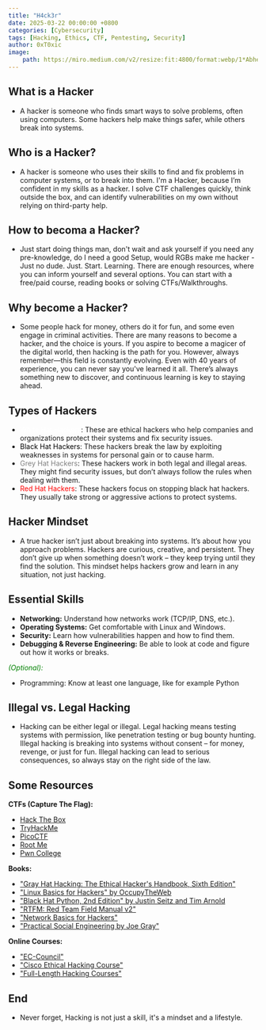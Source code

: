 ```yaml
---
title: "H4ck3r"
date: 2025-03-22 00:00:00 +0800
categories: [Cybersecurity]
tags: [Hacking, Ethics, CTF, Pentesting, Security]
author: 0xT0xic
image:
    path: https://miro.medium.com/v2/resize:fit:4800/format:webp/1*Abheq-OSEfOXSbA3oKu5DA.jpeg
---
```


## What is a Hacker

 - A hacker is someone who finds smart ways to solve problems, often using computers. Some hackers help make things safer, while others break into systems.

## Who is a Hacker?

 - A hacker is someone who uses their skills to find and fix problems in computer systems, or to break into them. I'm a Hacker, because I’m confident in my skills as a hacker. I solve CTF challenges quickly, think outside the box, and can identify vulnerabilities on my own without relying on third-party help.

## How to becoma a Hacker?

 - Just start doing things man, don't wait and ask yourself if you need any pre-knowledge, do I need a good Setup, would RGBs make me hacker - Just no dude. Just. Start. Learning. There are enough resources, where you can inform yourself and several options. You can start with a free/paid course, reading books or solving CTFs/Walkthroughs. 

## Why become a Hacker?

 - Some people hack for money, others do it for fun, and some even engage in criminal activities. There are many reasons to become a hacker, and the choice is yours. If you aspire to become a magicer of the digital world, then hacking is the path for you. However, always remember—this field is constantly evolving. Even with 40 years of experience, you can never say you've learned it all. There’s always something new to discover, and continuous learning is key to staying ahead.

## Types of Hackers

- <span style="color: white;">White Hat Hackers</span>: These are ethical hackers who help companies and organizations protect their systems and fix security issues.
- <span style="color: black;">Black Hat Hackers</span>: These hackers break the law by exploiting weaknesses in systems for personal gain or to cause harm.
- <span style="color: grey;">Grey Hat Hackers</span>: These hackers work in both legal and illegal areas. They might find security issues, but don’t always follow the rules when dealing with them.
- <span style="color: red;">Red Hat Hackers</span>: These hackers focus on stopping black hat hackers. They usually take strong or aggressive actions to protect systems.

## Hacker Mindset

- A true hacker isn’t just about breaking into systems. It’s about how you approach problems. Hackers are curious, creative, and persistent. They don’t give up when something doesn’t work – they keep trying until they find the solution. This mindset helps hackers grow and learn in any situation, not just hacking.

## Essential Skills

- **Networking:** Understand how networks work (TCP/IP, DNS, etc.).
- **Operating Systems:** Get comfortable with Linux and Windows.
- **Security:** Learn how vulnerabilities happen and how to find them.
- **Debugging & Reverse Engineering:** Be able to look at code and figure out how it works or breaks.

*<span style="color: green;">(Optional):</span>*
- Programming: Know at least one language, like for example Python

## Illegal vs. Legal Hacking

- Hacking can be either legal or illegal. Legal hacking means testing systems with permission, like penetration testing or bug bounty hunting. Illegal hacking is breaking into systems without consent – for money, revenge, or just for fun. Illegal hacking can lead to serious consequences, so always stay on the right side of the law.

## Some Resources

**CTFs (Capture The Flag):**
- [Hack The Box](https://www.hackthebox.com)
- [TryHackMe](https://tryhackme.com)
- [PicoCTF](https://picoctf.org)
- [Root Me](https://www.root-me.org)
- [Pwn College](https://pwn.college/)


**Books:**
- ["Gray Hat Hacking: The Ethical Hacker's Handbook, Sixth Edition"](https://www.amazon.co.uk/Gray-Hat-Hacking-Ethical-Handbook/dp/1264268947/ref=pd_vtp_d_sccl_3_8/261-7316229-0359135?psc=1)
- ["Linux Basics for Hackers" by OccupyTheWeb](https://www.amazon.com/Linux-Basics-Hackers-Networking-Scripting/dp/1593278551/ref=sr_1_17?__mk_de_DE=%C3%85M%C3%85%C5%BD%C3%95%C3%91&sr=8-17)
- ["Black Hat Python, 2nd Edition" by Justin Seitz and Tim Arnold](https://www.amazon.co.uk/Black-Hat-Python-2nd-Programming/dp/1718501129)
- ["RTFM: Red Team Field Manual v2"](https://www.amazon.co.uk/RTFM-Red-Team-Field-Manual/dp/1075091837/ref=pd_vtp_d_sccl_3_2/261-7316229-0359135?psc=1)
- ["Network Basics for Hackers"](https://www.amazon.co.uk/Network-Basics-Hackers-Networks-Break/dp/B0BS3GZ1R9/ref=pd_bxgy_thbs_d_sccl_1/261-7316229-0359135?psc=1)
- ["Practical Social Engineering by Joe Gray"](https://www.amazon.com/-/de/dp/171850098X/ref=sr_1_3?__mk_de_DE=%C3%85M%C3%85%C5%BD%C3%95%C3%91&s=books&sr=1-3)
 

**Online Courses:**

- ["EC-Council"](https://www.eccouncil.org/certified-ethical-hacker-online-training/)
- ["Cisco Ethical Hacking Course"](https://www.netacad.com/courses/ethical-hacker?courseLang=en-US)
- ["Full-Length Hacking Courses"](https://www.youtube.com/watch?v=3FNYvj2U0HM&list=PLLKT__MCUeixqHJ1TRqrHsEd6_EdEvo47)

## End
- Never forget, Hacking is not just a skill, it's a mindset and a lifestyle. 